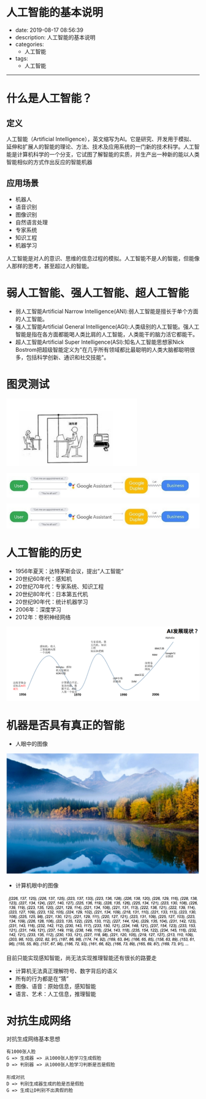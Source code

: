 #   人工智能的基本说明
+ date: 2019-08-17 08:56:39
+ description: 人工智能的基本说明
+ categories:
  - 人工智能
+ tags:
  - 人工智能
---
#   什么是人工智能？
##  定义
人工智能（Artificial Intelligence），英文缩写为AI。它是研究、开发用于模拟、延伸和扩展人的智能的理论、方法、技术及应用系统的一门新的技术科学。人工智能是计算机科学的一个分支，它试图了解智能的实质，并生产出一种新的能以人类智能相似的方式作出反应的智能机器

##  应用场景
+   机器人
+   语音识别
+   图像识别
+   自然语言处理
+   专家系统
+   知识工程
+   机器学习

人工智能是对人的意识、思维的信息过程的模拟。人工智能不是人的智能，但能像人那样的思考，甚至超过人的智能。

#   弱人工智能、强人工智能、超人工智能
+   弱人工智能Artificial Narrow Intelligence(ANI):弱人工智能是擅长于单个方面的人工智能。
+   强人工智能Artificial General Intelligence(AGI):人类级别的人工智能。强人工智能是指在各方面都能喝人类比肩的人工智能，人类能干的脑力活它都能干。
+   超人工智能Artificial Super Intelligence(ASI):知名人工智能思想家Nick Bostrom把超级智能定义为"在几乎所有领域都比最聪明的人类大脑都聪明很多，包括科学创新、通识和社交技能"。

#   图灵测试

![](../images/2020/08/20200817085322.png)


![](../images/2020/08/20200817085509.png)


![](../images/2020/08/20200817085509.png)


#   人工智能的历史
+   1956年夏天：达特茅斯会议，提出“人工智能“
+   20世纪60年代：感知机
+   20世纪70年代：专家系统、知识工程
+   20世纪80年代：日本第五代机
+   20世纪90年代：统计机器学习
+   2006年：深度学习
+   2012年：卷积神经网络


![](../images/2020/08/20200817085856.png)


#   机器是否具有真正的智能
+   人眼中的图像

![](../images/2020/08/20200817090551.png)


+   计算机眼中的图像

![](../images/2020/08/20200817090633.png)



目前只能实现感知智能，尚无法实现推理智能还有很长的路要走

+   计算机无法真正理解符号、数字背后的语义
+   所有的行为都是在“猜”
+   图像、语音：原始信息，感知智能
+   语言、艺术：人工信息，推理智能



#   对抗生成网络
对抗生成网络基本思想
```
有1000张人脸
G => 生成器 => 从1000张人脸学习生成假脸
D => 判别器 => 从1000张人脸学习判断是否是假脸

形成对抗
D => 判别生成器生成的脸是否是假脸
G => 生成让D判别不出真假的脸
```
